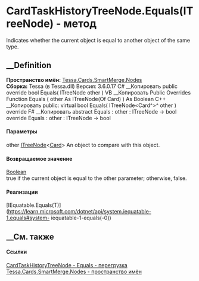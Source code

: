 # CardTaskHistoryTreeNode.Equals(ITreeNode<Card>) - метод
Indicates whether the current object is equal to another object of the same
type.
##  __Definition
 **Пространство имён:**
[Tessa.Cards.SmartMerge.Nodes](N_Tessa_Cards_SmartMerge_Nodes.htm)  
 **Сборка:** Tessa (в Tessa.dll) Версия: 3.6.0.17
C# __Копировать
     public override bool Equals(
    	ITreeNode<Card> other
    )
VB __Копировать
     Public Overrides Function Equals ( 
    	other As ITreeNode(Of Card)
    ) As Boolean
C++ __Копировать
     public:
    virtual bool Equals(
    	ITreeNode<Card^>^ other
    ) override
F# __Копировать
     abstract Equals : 
            other : ITreeNode<Card> -> bool 
    override Equals : 
            other : ITreeNode<Card> -> bool 
#### Параметры
other
[ITreeNode](T_Tessa_SmartMerge_ITreeNode_1.htm)<[Card](T_Tessa_Cards_Card.htm)>
    An object to compare with this object.
#### Возвращаемое значение
[Boolean](https://learn.microsoft.com/dotnet/api/system.boolean)  
true if the current object is equal to the other parameter; otherwise, false.
#### Реализации
[IEquatable<T>.Equals(T)](https://learn.microsoft.com/dotnet/api/system.iequatable-1.equals#system-
iequatable-1-equals\(-0\))  
##  __См. также
#### Ссылки
[CardTaskHistoryTreeNode -
](T_Tessa_Cards_SmartMerge_Nodes_CardTaskHistoryTreeNode.htm)
[Equals -
перегрузка](Overload_Tessa_Cards_SmartMerge_Nodes_CardTaskHistoryTreeNode_Equals.htm)
[Tessa.Cards.SmartMerge.Nodes - пространство
имён](N_Tessa_Cards_SmartMerge_Nodes.htm)
